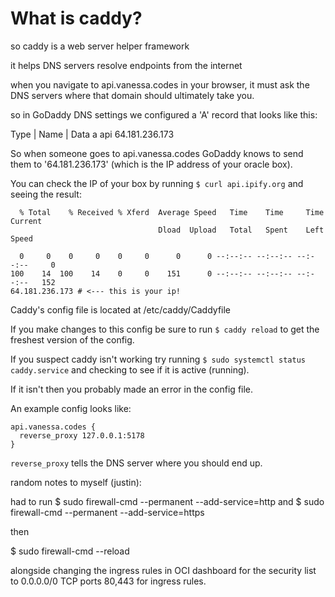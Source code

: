 # What is caddy?

so caddy is a web server helper framework

it helps DNS servers resolve endpoints from the internet

when you navigate to api.vanessa.codes in your browser, it must ask the DNS servers where that domain should ultimately take you.

so in GoDaddy DNS settings we configured a 'A' record that looks like this:


Type | Name | Data
a	   api	  64.181.236.173

So when someone goes to api.vanessa.codes GoDaddy knows to send them to '64.181.236.173' (which is the IP address of your oracle box).

You can check the IP of your box by running `$ curl api.ipify.org` and seeing the result:
```
  % Total    % Received % Xferd  Average Speed   Time    Time     Time  Current
                                 Dload  Upload   Total   Spent    Left  Speed
  0     0    0     0    0     0      0      0 --:--:-- --:--:-- --:--:--     0100    14  100    14    0     0    151      0 --:--:-- --:--:-- --:--:--   152
64.181.236.173 # <--- this is your ip!
```

Caddy's config file is located at /etc/caddy/Caddyfile

If you make changes to this config be sure to run `$ caddy reload` to get the freshest version of the config.

If you suspect caddy isn't working try running `$ sudo systemctl status caddy.service` and checking to see if it is active (running).

If it isn't then you probably made an error in the config file.

An example config looks like:

```
api.vanessa.codes {
  reverse_proxy 127.0.0.1:5178
}
```

`reverse_proxy` tells the DNS server where you should end up.


random notes to myself (justin):

had to run
$ sudo firewall-cmd --permanent --add-service=http
and
$ sudo firewall-cmd --permanent --add-service=https

then

$ sudo firewall-cmd --reload

alongside changing the ingress rules in OCI dashboard for the security list to 0.0.0.0/0 TCP ports 80,443 for ingress rules.
